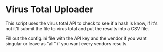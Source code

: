 # Virus Total Uploader
This script uses the virus total API to check to see if a hash is know, if it's not it'll submit the file to virus total and put the results into a CSV file.

Fill out the config.ini file with the API key and the vendor if you want singular or leave as "all" if you want every vendors results.